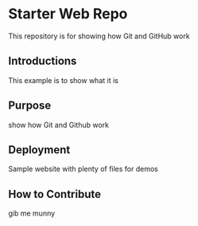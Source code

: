 # Starter Web Repo

This repository is for showing how Git and GitHub work

## Introductions

This example is to show what it is

## Purpose

show how Git and Github work

## Deployment

Sample website with plenty of files for demos

## How to Contribute

gib me munny